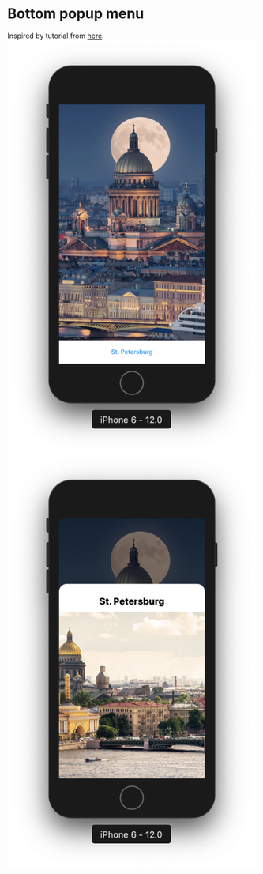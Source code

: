 # Bottom popup menu
Inspired by tutorial from [here](http://www.swiftkickmobile.com/building-better-app-animations-swift-uiviewpropertyanimator/).
![Screenshot](screenshot1.png)
![Screenshot](screenshot2.png)

